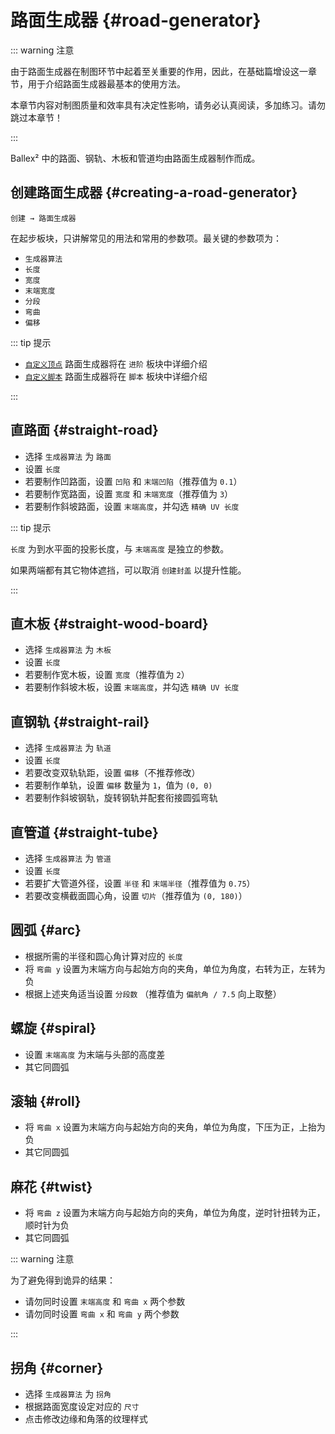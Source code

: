 # 路面生成器 {#road-generator}

::: warning 注意

由于路面生成器在制图环节中起着至关重要的作用，因此，在基础篇增设这一章节，用于介绍路面生成器最基本的使用方法。

本章节内容对制图质量和效率具有决定性影响，请务必认真阅读，多加练习。请勿跳过本章节！

:::

Ballex² 中的路面、钢轨、木板和管道均由路面生成器制作而成。

## 创建路面生成器 {#creating-a-road-generator}

`创建 → 路面生成器`

在起步板块，只讲解常见的用法和常用的参数项。最关键的参数项为：

- `生成器算法`
- `长度`
- `宽度`
- `末端宽度`
- `分段`
- `弯曲`
- `偏移`<badge text="生成器算法 = 轨道" />

::: tip 提示

- [`自定义顶点`](../advanced/item/roadGenerator#自定义顶点) 路面生成器将在 `进阶` 板块中详细介绍
- [`自定义脚本`](../script/roadGenerator) 路面生成器将在 `脚本` 板块中详细介绍

:::

## 直路面 {#straight-road}

- 选择 `生成器算法` 为 `路面`
- 设置 `长度`
- 若要制作凹路面，设置 `凹陷` 和 `末端凹陷`（推荐值为 `0.1`）
- 若要制作宽路面，设置 `宽度` 和 `末端宽度`（推荐值为 `3`）
- 若要制作斜坡路面，设置 `末端高度`，并勾选 `精确 UV 长度`

::: tip 提示

`长度` 为到水平面的投影长度，与 `末端高度` 是独立的参数。

如果两端都有其它物体遮挡，可以取消 `创建封盖` 以提升性能。

:::

## 直木板 {#straight-wood-board}

- 选择 `生成器算法` 为 `木板`
- 设置 `长度`
- 若要制作宽木板，设置 `宽度`（推荐值为 `2`）
- 若要制作斜坡木板，设置 `末端高度`，并勾选 `精确 UV 长度`

## 直钢轨 {#straight-rail}

- 选择 `生成器算法` 为 `轨道`
- 设置 `长度`
- 若要改变双轨轨距，设置 `偏移`（不推荐修改）
- 若要制作单轨，设置 `偏移` 数量为 `1`，值为 `(0, 0)`
- 若要制作斜坡钢轨，旋转钢轨并配套衔接圆弧弯轨

## 直管道 {#straight-tube}

- 选择 `生成器算法` 为 `管道`
- 设置 `长度`
- 若要扩大管道外径，设置 `半径` 和 `末端半径`（推荐值为 `0.75`）
- 若要改变横截面圆心角，设置 `切片`（推荐值为 `(0, 180)`）

## 圆弧 {#arc}

- 根据所需的半径和圆心角计算对应的 `长度`
- 将 `弯曲 y` 设置为末端方向与起始方向的夹角，单位为角度，右转为正，左转为负
- 根据上述夹角适当设置 `分段数` （推荐值为 `偏航角 / 7.5` 向上取整）

## 螺旋 {#spiral}

- 设置 `末端高度` 为末端与头部的高度差
- 其它同圆弧

## 滚轴 {#roll}

- 将 `弯曲 x` 设置为末端方向与起始方向的夹角，单位为角度，下压为正，上抬为负
- 其它同圆弧

## 麻花 {#twist}

- 将 `弯曲 z` 设置为末端方向与起始方向的夹角，单位为角度，逆时针扭转为正，顺时针为负
- 其它同圆弧

::: warning 注意

为了避免得到诡异的结果：

- 请勿同时设置 `末端高度` 和 `弯曲 x` 两个参数
- 请勿同时设置 `弯曲 x` 和 `弯曲 y` 两个参数

:::

## 拐角 {#corner}

- 选择 `生成器算法` 为 `拐角`
- 根据路面宽度设定对应的 `尺寸`
- 点击修改边缘和角落的纹理样式
